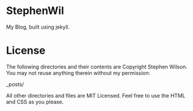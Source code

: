 # StephenWil

My Blog, built using jekyll.

# License
The following directories and their contents are Copyright Stephen Wilson. You may not reuse anything therein without my permission:

_posts/

All other directories and files are MIT Licensed. Feel free to use the HTML and CSS as you please.
